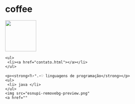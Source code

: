 <!DOCTYPE html>
<html lang="pt-br">
</head>
<meta charset="UTF-8> <meta name="viewport" content="width=device, initial-scale=1.0">
<link rel="shortcut icon" href="Low_Poly_Cat-removebg-preview.png" type="image/x icon">
 
 <link rel="stylesheet" href="style.css">
</head>
<body>
    <div> 
        <h1>coffee</h1>
        <img class="logo" height=100px src="download__3_-removebg-preview.png">
    </div>

    <ul> 
     <li><a href="contato.html"></a></li>
    </ul>

    <p><strong>𐙚⋆°.⋆♡ linguagens de programação</strong></p>
    <ul>
     <li> java </li>
    </ul>
    <img src="esnupi-removebg-preview.png"
    <a href=""
</body>
</html>
